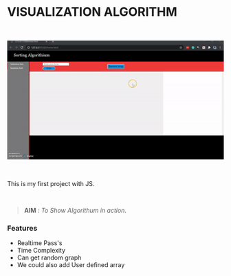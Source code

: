 # VISUALIZATION ALGORITHM

<br>

![](ezgif.com-gif-maker.gif)

<br>

This is my first project with JS.

<br>

> **AIM** : *To Show Algorithum in action*.

### **Features**

* Realtime Pass's
* Time Complexity
* Can get random graph
* We could also add User defined array


